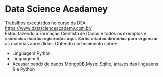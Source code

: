 # Data Science Acadamey
Trabalhos executados no curso da DSA https://www.datascienceacademy.com.br/ <br>
Estou fazendo a Formação Cientista de Dados e todos os exemplos e exercícios ficarão registrados aqui.
Serão criados diretórios para organizar as materias aprendidas.
Obtendo conhecimento sobre:
- Linguagem Python
- Linguagem R
- Acessar bando de dados MongoDB,Mysql,Sqlite, através das linguaens R e Python
